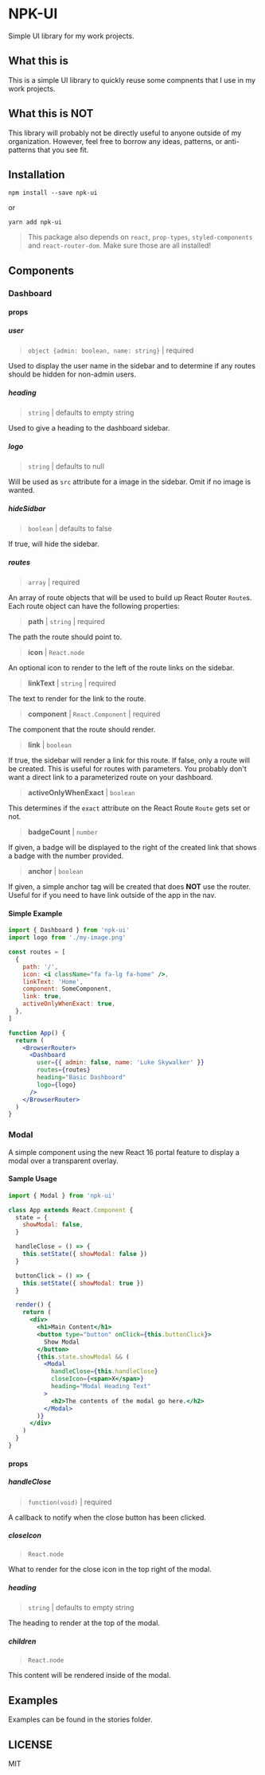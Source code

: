 # NPK-UI

Simple UI library for my work projects.

## What this is

This is a simple UI library to quickly reuse some compnents that I use in my work projects.

## What this is NOT

This library will probably not be directly useful to anyone outside of my organization. However, feel free to borrow any ideas, patterns, or anti-patterns that you see fit.

## Installation

```
npm install --save npk-ui
```

or

```
yarn add npk-ui
```

> This package also depends on `react`, `prop-types`, `styled-components` and `react-router-dom`. Make sure those are all installed!

## Components

### Dashboard

#### props

##### user

> `object {admin: boolean, name: string}` | required

Used to display the user name in the sidebar and to determine if any routes should be hidden for non-admin users.

##### heading

> `string` | defaults to empty string

Used to give a heading to the dashboard sidebar.

##### logo

> `string` | defaults to null

Will be used as `src` attribute for a image in the sidebar. Omit if no image is wanted.

##### hideSidbar

> `boolean` | defaults to false

If true, will hide the sidebar.

##### routes

> `array` | required

An array of route objects that will be used to build up React Router `Route`s. Each route object can have the following properties:

> **path** | `string` | required

The path the route should point to.

> **icon** | `React.node`

An optional icon to render to the left of the route links on the sidebar.

> **linkText** | `string` | required

The text to render for the link to the route.

> **component** | `React.Component` | required

The component that the route should render.

> **link** | `boolean`

If true, the sidebar will render a link for this route. If false, only a route will be created. This is useful for routes with parameters. You probably don't want a direct link
to a parameterized route on your dashboard.

> **activeOnlyWhenExact** | `boolean`

This determines if the `exact` attribute on the React Route `Route` gets set or not.

> **badgeCount** | `number`

If given, a badge will be displayed to the right of the created link that shows a badge with the number provided.

> **anchor** | `boolean`

If given, a simple anchor tag will be created that does **NOT** use the router. Useful for if you need to have link outside of the app in the nav.

#### Simple Example

```jsx
import { Dashboard } from 'npk-ui'
import logo from './my-image.png'

const routes = [
  {
    path: '/',
    icon: <i className="fa fa-lg fa-home" />,
    linkText: 'Home',
    component: SomeComponent,
    link: true,
    activeOnlyWhenExact: true,
  },
]

function App() {
  return (
    <BrowserRouter>
      <Dashboard
        user={{ admin: false, name: 'Luke Skywalker' }}
        routes={routes}
        heading="Basic Dashboard"
        logo={logo}
      />
    </BrowserRouter>
  )
}
```

### Modal

A simple component using the new React 16 portal feature to display a modal over a transparent overlay.

#### Sample Usage

```jsx
import { Modal } from 'npk-ui'

class App extends React.Component {
  state = {
    showModal: false,
  }

  handleClose = () => {
    this.setState({ showModal: false })
  }

  buttonClick = () => {
    this.setState({ showModal: true })
  }

  render() {
    return (
      <div>
        <h1>Main Content</h1>
        <button type="button" onClick={this.buttonClick}>
          Show Modal
        </button>
        {this.state.showModal && (
          <Modal
            handleClose={this.handleClose}
            closeIcon={<span>X</span>}
            heading="Modal Heading Text"
          >
            <h2>The contents of the modal go here.</h2>
          </Modal>
        )}
      </div>
    )
  }
}
```

#### props

##### handleClose

> `function(void)` | required

A callback to notify when the close button has been clicked.

##### closeIcon

> `React.node`

What to render for the close icon in the top right of the modal.

##### heading

> `string` | defaults to empty string

The heading to render at the top of the modal.

##### children

> `React.node`

This content will be rendered inside of the modal.

## Examples

Examples can be found in the stories folder.

## LICENSE

MIT
